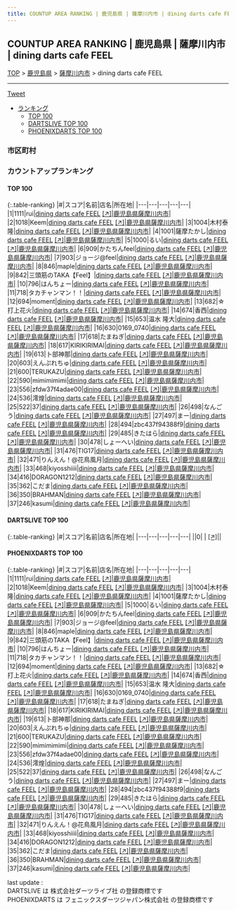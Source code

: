 ```yaml
---
title: COUNTUP AREA RANKING | 鹿児島県 | 薩摩川内市 | dining darts cafe FEEL
---
```

## COUNTUP AREA RANKING | 鹿児島県 | 薩摩川内市 | dining darts cafe FEEL

[TOP](/darts/rank/) > [鹿児島県](/darts/rank/鹿児島県/) > [薩摩川内市](/darts/rank/鹿児島県/薩摩川内市/) > dining darts cafe FEEL

___

<a href="https://twitter.com/share?ref_src=twsrc%5Etfw" data-text="COUNTUP AREA RANKING | 鹿児島県薩摩川内市dining darts cafe FEEL" class="twitter-share-button" data-hashtags="DARTSLIVE,PHOENIXDARTS,darts,ダーツ" data-show-count="false">Tweet</a>

* [ランキング](#カウントアップランキング)
    * [TOP 100](#top-100)
    * [DARTSLIVE TOP 100](#dartslive-top-100)
    * [PHOENIXDARTS TOP 100](#phoenixdarts-top-100)

### 市区町村

<ul>

</ul>

### カウントアップランキング

#### TOP 100



{:.table-ranking}
|#|スコア|名前|店名|所在地|
|---|---|---|---|---|
|1|1111|<span class="rank-name-pd">rui</span>|<a href="/darts/rank/shops/67913.html">dining darts cafe FEEL</a> <a href="https://vs.phoenixdarts.com/jp/shop/shopDetailInfo/s_67913?s_seq=67913">[↗]</a>|<a href="/darts/rank/鹿児島県/薩摩川内市">鹿児島県薩摩川内市</a>|
|2|1018|<span class="rank-name-pd">Keem</span>|<a href="/darts/rank/shops/67913.html">dining darts cafe FEEL</a> <a href="https://vs.phoenixdarts.com/jp/shop/shopDetailInfo/s_67913?s_seq=67913">[↗]</a>|<a href="/darts/rank/鹿児島県/薩摩川内市">鹿児島県薩摩川内市</a>|
|3|1004|<span class="rank-name-pd">木村泰隆</span>|<a href="/darts/rank/shops/67913.html">dining darts cafe FEEL</a> <a href="https://vs.phoenixdarts.com/jp/shop/shopDetailInfo/s_67913?s_seq=67913">[↗]</a>|<a href="/darts/rank/鹿児島県/薩摩川内市">鹿児島県薩摩川内市</a>|
|4|1001|<span class="rank-name-pd">薩摩たかし</span>|<a href="/darts/rank/shops/67913.html">dining darts cafe FEEL</a> <a href="https://vs.phoenixdarts.com/jp/shop/shopDetailInfo/s_67913?s_seq=67913">[↗]</a>|<a href="/darts/rank/鹿児島県/薩摩川内市">鹿児島県薩摩川内市</a>|
|5|1000|<span class="rank-name-pd">るい</span>|<a href="/darts/rank/shops/67913.html">dining darts cafe FEEL</a> <a href="https://vs.phoenixdarts.com/jp/shop/shopDetailInfo/s_67913?s_seq=67913">[↗]</a>|<a href="/darts/rank/鹿児島県/薩摩川内市">鹿児島県薩摩川内市</a>|
|6|909|<span class="rank-name-pd">かたちんfeel</span>|<a href="/darts/rank/shops/67913.html">dining darts cafe FEEL</a> <a href="https://vs.phoenixdarts.com/jp/shop/shopDetailInfo/s_67913?s_seq=67913">[↗]</a>|<a href="/darts/rank/鹿児島県/薩摩川内市">鹿児島県薩摩川内市</a>|
|7|903|<span class="rank-name-pd">ジョージ@feel</span>|<a href="/darts/rank/shops/67913.html">dining darts cafe FEEL</a> <a href="https://vs.phoenixdarts.com/jp/shop/shopDetailInfo/s_67913?s_seq=67913">[↗]</a>|<a href="/darts/rank/鹿児島県/薩摩川内市">鹿児島県薩摩川内市</a>|
|8|846|<span class="rank-name-pd">maple</span>|<a href="/darts/rank/shops/67913.html">dining darts cafe FEEL</a> <a href="https://vs.phoenixdarts.com/jp/shop/shopDetailInfo/s_67913?s_seq=67913">[↗]</a>|<a href="/darts/rank/鹿児島県/薩摩川内市">鹿児島県薩摩川内市</a>|
|9|842|<span class="rank-name-pd">三頭筋のTAKA【Feel】</span>|<a href="/darts/rank/shops/67913.html">dining darts cafe FEEL</a> <a href="https://vs.phoenixdarts.com/jp/shop/shopDetailInfo/s_67913?s_seq=67913">[↗]</a>|<a href="/darts/rank/鹿児島県/薩摩川内市">鹿児島県薩摩川内市</a>|
|10|796|<span class="rank-name-pd">はんちょー</span>|<a href="/darts/rank/shops/67913.html">dining darts cafe FEEL</a> <a href="https://vs.phoenixdarts.com/jp/shop/shopDetailInfo/s_67913?s_seq=67913">[↗]</a>|<a href="/darts/rank/鹿児島県/薩摩川内市">鹿児島県薩摩川内市</a>|
|11|718|<span class="rank-name-pd">タカチャンマン！！</span>|<a href="/darts/rank/shops/67913.html">dining darts cafe FEEL</a> <a href="https://vs.phoenixdarts.com/jp/shop/shopDetailInfo/s_67913?s_seq=67913">[↗]</a>|<a href="/darts/rank/鹿児島県/薩摩川内市">鹿児島県薩摩川内市</a>|
|12|694|<span class="rank-name-pd">moment</span>|<a href="/darts/rank/shops/67913.html">dining darts cafe FEEL</a> <a href="https://vs.phoenixdarts.com/jp/shop/shopDetailInfo/s_67913?s_seq=67913">[↗]</a>|<a href="/darts/rank/鹿児島県/薩摩川内市">鹿児島県薩摩川内市</a>|
|13|682|<span class="rank-name-pd">☆打上花火</span>|<a href="/darts/rank/shops/67913.html">dining darts cafe FEEL</a> <a href="https://vs.phoenixdarts.com/jp/shop/shopDetailInfo/s_67913?s_seq=67913">[↗]</a>|<a href="/darts/rank/鹿児島県/薩摩川内市">鹿児島県薩摩川内市</a>|
|14|674|<span class="rank-name-pd">香西</span>|<a href="/darts/rank/shops/67913.html">dining darts cafe FEEL</a> <a href="https://vs.phoenixdarts.com/jp/shop/shopDetailInfo/s_67913?s_seq=67913">[↗]</a>|<a href="/darts/rank/鹿児島県/薩摩川内市">鹿児島県薩摩川内市</a>|
|15|653|<span class="rank-name-pd"><span class="pro-icon-pd"></span>温水 隆大</span>|<a href="/darts/rank/shops/67913.html">dining darts cafe FEEL</a> <a href="https://vs.phoenixdarts.com/jp/shop/shopDetailInfo/s_67913?s_seq=67913">[↗]</a>|<a href="/darts/rank/鹿児島県/薩摩川内市">鹿児島県薩摩川内市</a>|
|16|630|<span class="rank-name-pd">0169_0740</span>|<a href="/darts/rank/shops/67913.html">dining darts cafe FEEL</a> <a href="https://vs.phoenixdarts.com/jp/shop/shopDetailInfo/s_67913?s_seq=67913">[↗]</a>|<a href="/darts/rank/鹿児島県/薩摩川内市">鹿児島県薩摩川内市</a>|
|17|618|<span class="rank-name-pd">たまねぎ</span>|<a href="/darts/rank/shops/67913.html">dining darts cafe FEEL</a> <a href="https://vs.phoenixdarts.com/jp/shop/shopDetailInfo/s_67913?s_seq=67913">[↗]</a>|<a href="/darts/rank/鹿児島県/薩摩川内市">鹿児島県薩摩川内市</a>|
|18|617|<span class="rank-name-pd">KIRIKIRIMAI</span>|<a href="/darts/rank/shops/67913.html">dining darts cafe FEEL</a> <a href="https://vs.phoenixdarts.com/jp/shop/shopDetailInfo/s_67913?s_seq=67913">[↗]</a>|<a href="/darts/rank/鹿児島県/薩摩川内市">鹿児島県薩摩川内市</a>|
|19|613|<span class="rank-name-pd">卜部神那</span>|<a href="/darts/rank/shops/67913.html">dining darts cafe FEEL</a> <a href="https://vs.phoenixdarts.com/jp/shop/shopDetailInfo/s_67913?s_seq=67913">[↗]</a>|<a href="/darts/rank/鹿児島県/薩摩川内市">鹿児島県薩摩川内市</a>|
|20|603|<span class="rank-name-pd">えんぷれちゅ</span>|<a href="/darts/rank/shops/67913.html">dining darts cafe FEEL</a> <a href="https://vs.phoenixdarts.com/jp/shop/shopDetailInfo/s_67913?s_seq=67913">[↗]</a>|<a href="/darts/rank/鹿児島県/薩摩川内市">鹿児島県薩摩川内市</a>|
|21|600|<span class="rank-name-pd">TERUKAZU</span>|<a href="/darts/rank/shops/67913.html">dining darts cafe FEEL</a> <a href="https://vs.phoenixdarts.com/jp/shop/shopDetailInfo/s_67913?s_seq=67913">[↗]</a>|<a href="/darts/rank/鹿児島県/薩摩川内市">鹿児島県薩摩川内市</a>|
|22|590|<span class="rank-name-pd">mimimimimi</span>|<a href="/darts/rank/shops/67913.html">dining darts cafe FEEL</a> <a href="https://vs.phoenixdarts.com/jp/shop/shopDetailInfo/s_67913?s_seq=67913">[↗]</a>|<a href="/darts/rank/鹿児島県/薩摩川内市">鹿児島県薩摩川内市</a>|
|23|556|<span class="rank-name-pd">zfdw37f4adae00</span>|<a href="/darts/rank/shops/67913.html">dining darts cafe FEEL</a> <a href="https://vs.phoenixdarts.com/jp/shop/shopDetailInfo/s_67913?s_seq=67913">[↗]</a>|<a href="/darts/rank/鹿児島県/薩摩川内市">鹿児島県薩摩川内市</a>|
|24|536|<span class="rank-name-pd">澪煌</span>|<a href="/darts/rank/shops/67913.html">dining darts cafe FEEL</a> <a href="https://vs.phoenixdarts.com/jp/shop/shopDetailInfo/s_67913?s_seq=67913">[↗]</a>|<a href="/darts/rank/鹿児島県/薩摩川内市">鹿児島県薩摩川内市</a>|
|25|522|<span class="rank-name-pd">37</span>|<a href="/darts/rank/shops/67913.html">dining darts cafe FEEL</a> <a href="https://vs.phoenixdarts.com/jp/shop/shopDetailInfo/s_67913?s_seq=67913">[↗]</a>|<a href="/darts/rank/鹿児島県/薩摩川内市">鹿児島県薩摩川内市</a>|
|26|498|<span class="rank-name-pd">なんごう</span>|<a href="/darts/rank/shops/67913.html">dining darts cafe FEEL</a> <a href="https://vs.phoenixdarts.com/jp/shop/shopDetailInfo/s_67913?s_seq=67913">[↗]</a>|<a href="/darts/rank/鹿児島県/薩摩川内市">鹿児島県薩摩川内市</a>|
|27|497|<span class="rank-name-pd">まー</span>|<a href="/darts/rank/shops/67913.html">dining darts cafe FEEL</a> <a href="https://vs.phoenixdarts.com/jp/shop/shopDetailInfo/s_67913?s_seq=67913">[↗]</a>|<a href="/darts/rank/鹿児島県/薩摩川内市">鹿児島県薩摩川内市</a>|
|28|494|<span class="rank-name-pd">zbc437f94388f9</span>|<a href="/darts/rank/shops/67913.html">dining darts cafe FEEL</a> <a href="https://vs.phoenixdarts.com/jp/shop/shopDetailInfo/s_67913?s_seq=67913">[↗]</a>|<a href="/darts/rank/鹿児島県/薩摩川内市">鹿児島県薩摩川内市</a>|
|29|485|<span class="rank-name-pd">きたはら</span>|<a href="/darts/rank/shops/67913.html">dining darts cafe FEEL</a> <a href="https://vs.phoenixdarts.com/jp/shop/shopDetailInfo/s_67913?s_seq=67913">[↗]</a>|<a href="/darts/rank/鹿児島県/薩摩川内市">鹿児島県薩摩川内市</a>|
|30|478|<span class="rank-name-pd">しょーへい</span>|<a href="/darts/rank/shops/67913.html">dining darts cafe FEEL</a> <a href="https://vs.phoenixdarts.com/jp/shop/shopDetailInfo/s_67913?s_seq=67913">[↗]</a>|<a href="/darts/rank/鹿児島県/薩摩川内市">鹿児島県薩摩川内市</a>|
|31|476|<span class="rank-name-pd">TIG17</span>|<a href="/darts/rank/shops/67913.html">dining darts cafe FEEL</a> <a href="https://vs.phoenixdarts.com/jp/shop/shopDetailInfo/s_67913?s_seq=67913">[↗]</a>|<a href="/darts/rank/鹿児島県/薩摩川内市">鹿児島県薩摩川内市</a>|
|32|471|<span class="rank-name-pd">りんえん！@花鳥風月</span>|<a href="/darts/rank/shops/67913.html">dining darts cafe FEEL</a> <a href="https://vs.phoenixdarts.com/jp/shop/shopDetailInfo/s_67913?s_seq=67913">[↗]</a>|<a href="/darts/rank/鹿児島県/薩摩川内市">鹿児島県薩摩川内市</a>|
|33|468|<span class="rank-name-pd">kiyosshiiii</span>|<a href="/darts/rank/shops/67913.html">dining darts cafe FEEL</a> <a href="https://vs.phoenixdarts.com/jp/shop/shopDetailInfo/s_67913?s_seq=67913">[↗]</a>|<a href="/darts/rank/鹿児島県/薩摩川内市">鹿児島県薩摩川内市</a>|
|34|416|<span class="rank-name-pd">DORAGON1212</span>|<a href="/darts/rank/shops/67913.html">dining darts cafe FEEL</a> <a href="https://vs.phoenixdarts.com/jp/shop/shopDetailInfo/s_67913?s_seq=67913">[↗]</a>|<a href="/darts/rank/鹿児島県/薩摩川内市">鹿児島県薩摩川内市</a>|
|35|362|<span class="rank-name-pd">こだま</span>|<a href="/darts/rank/shops/67913.html">dining darts cafe FEEL</a> <a href="https://vs.phoenixdarts.com/jp/shop/shopDetailInfo/s_67913?s_seq=67913">[↗]</a>|<a href="/darts/rank/鹿児島県/薩摩川内市">鹿児島県薩摩川内市</a>|
|36|350|<span class="rank-name-pd">BRAHMAN</span>|<a href="/darts/rank/shops/67913.html">dining darts cafe FEEL</a> <a href="https://vs.phoenixdarts.com/jp/shop/shopDetailInfo/s_67913?s_seq=67913">[↗]</a>|<a href="/darts/rank/鹿児島県/薩摩川内市">鹿児島県薩摩川内市</a>|
|37|246|<span class="rank-name-pd">kasumi</span>|<a href="/darts/rank/shops/67913.html">dining darts cafe FEEL</a> <a href="https://vs.phoenixdarts.com/jp/shop/shopDetailInfo/s_67913?s_seq=67913">[↗]</a>|<a href="/darts/rank/鹿児島県/薩摩川内市">鹿児島県薩摩川内市</a>|


#### DARTSLIVE TOP 100



{:.table-ranking}
|#|スコア|名前|店名|所在地|
|---|---|---|---|---|
||0|<span class="rank-name-dl"> </span>|<a href="/darts/rank/shops/.html"></a> <a href="">[↗]</a>|<a href="/darts/rank//"></a>|


#### PHOENIXDARTS TOP 100



{:.table-ranking}
|#|スコア|名前|店名|所在地|
|---|---|---|---|---|
|1|1111|<span class="rank-name-pd">rui</span>|<a href="/darts/rank/shops/67913.html">dining darts cafe FEEL</a> <a href="https://vs.phoenixdarts.com/jp/shop/shopDetailInfo/s_67913?s_seq=67913">[↗]</a>|<a href="/darts/rank/鹿児島県/薩摩川内市">鹿児島県薩摩川内市</a>|
|2|1018|<span class="rank-name-pd">Keem</span>|<a href="/darts/rank/shops/67913.html">dining darts cafe FEEL</a> <a href="https://vs.phoenixdarts.com/jp/shop/shopDetailInfo/s_67913?s_seq=67913">[↗]</a>|<a href="/darts/rank/鹿児島県/薩摩川内市">鹿児島県薩摩川内市</a>|
|3|1004|<span class="rank-name-pd">木村泰隆</span>|<a href="/darts/rank/shops/67913.html">dining darts cafe FEEL</a> <a href="https://vs.phoenixdarts.com/jp/shop/shopDetailInfo/s_67913?s_seq=67913">[↗]</a>|<a href="/darts/rank/鹿児島県/薩摩川内市">鹿児島県薩摩川内市</a>|
|4|1001|<span class="rank-name-pd">薩摩たかし</span>|<a href="/darts/rank/shops/67913.html">dining darts cafe FEEL</a> <a href="https://vs.phoenixdarts.com/jp/shop/shopDetailInfo/s_67913?s_seq=67913">[↗]</a>|<a href="/darts/rank/鹿児島県/薩摩川内市">鹿児島県薩摩川内市</a>|
|5|1000|<span class="rank-name-pd">るい</span>|<a href="/darts/rank/shops/67913.html">dining darts cafe FEEL</a> <a href="https://vs.phoenixdarts.com/jp/shop/shopDetailInfo/s_67913?s_seq=67913">[↗]</a>|<a href="/darts/rank/鹿児島県/薩摩川内市">鹿児島県薩摩川内市</a>|
|6|909|<span class="rank-name-pd">かたちんfeel</span>|<a href="/darts/rank/shops/67913.html">dining darts cafe FEEL</a> <a href="https://vs.phoenixdarts.com/jp/shop/shopDetailInfo/s_67913?s_seq=67913">[↗]</a>|<a href="/darts/rank/鹿児島県/薩摩川内市">鹿児島県薩摩川内市</a>|
|7|903|<span class="rank-name-pd">ジョージ@feel</span>|<a href="/darts/rank/shops/67913.html">dining darts cafe FEEL</a> <a href="https://vs.phoenixdarts.com/jp/shop/shopDetailInfo/s_67913?s_seq=67913">[↗]</a>|<a href="/darts/rank/鹿児島県/薩摩川内市">鹿児島県薩摩川内市</a>|
|8|846|<span class="rank-name-pd">maple</span>|<a href="/darts/rank/shops/67913.html">dining darts cafe FEEL</a> <a href="https://vs.phoenixdarts.com/jp/shop/shopDetailInfo/s_67913?s_seq=67913">[↗]</a>|<a href="/darts/rank/鹿児島県/薩摩川内市">鹿児島県薩摩川内市</a>|
|9|842|<span class="rank-name-pd">三頭筋のTAKA【Feel】</span>|<a href="/darts/rank/shops/67913.html">dining darts cafe FEEL</a> <a href="https://vs.phoenixdarts.com/jp/shop/shopDetailInfo/s_67913?s_seq=67913">[↗]</a>|<a href="/darts/rank/鹿児島県/薩摩川内市">鹿児島県薩摩川内市</a>|
|10|796|<span class="rank-name-pd">はんちょー</span>|<a href="/darts/rank/shops/67913.html">dining darts cafe FEEL</a> <a href="https://vs.phoenixdarts.com/jp/shop/shopDetailInfo/s_67913?s_seq=67913">[↗]</a>|<a href="/darts/rank/鹿児島県/薩摩川内市">鹿児島県薩摩川内市</a>|
|11|718|<span class="rank-name-pd">タカチャンマン！！</span>|<a href="/darts/rank/shops/67913.html">dining darts cafe FEEL</a> <a href="https://vs.phoenixdarts.com/jp/shop/shopDetailInfo/s_67913?s_seq=67913">[↗]</a>|<a href="/darts/rank/鹿児島県/薩摩川内市">鹿児島県薩摩川内市</a>|
|12|694|<span class="rank-name-pd">moment</span>|<a href="/darts/rank/shops/67913.html">dining darts cafe FEEL</a> <a href="https://vs.phoenixdarts.com/jp/shop/shopDetailInfo/s_67913?s_seq=67913">[↗]</a>|<a href="/darts/rank/鹿児島県/薩摩川内市">鹿児島県薩摩川内市</a>|
|13|682|<span class="rank-name-pd">☆打上花火</span>|<a href="/darts/rank/shops/67913.html">dining darts cafe FEEL</a> <a href="https://vs.phoenixdarts.com/jp/shop/shopDetailInfo/s_67913?s_seq=67913">[↗]</a>|<a href="/darts/rank/鹿児島県/薩摩川内市">鹿児島県薩摩川内市</a>|
|14|674|<span class="rank-name-pd">香西</span>|<a href="/darts/rank/shops/67913.html">dining darts cafe FEEL</a> <a href="https://vs.phoenixdarts.com/jp/shop/shopDetailInfo/s_67913?s_seq=67913">[↗]</a>|<a href="/darts/rank/鹿児島県/薩摩川内市">鹿児島県薩摩川内市</a>|
|15|653|<span class="rank-name-pd"><span class="pro-icon-pd"></span>温水 隆大</span>|<a href="/darts/rank/shops/67913.html">dining darts cafe FEEL</a> <a href="https://vs.phoenixdarts.com/jp/shop/shopDetailInfo/s_67913?s_seq=67913">[↗]</a>|<a href="/darts/rank/鹿児島県/薩摩川内市">鹿児島県薩摩川内市</a>|
|16|630|<span class="rank-name-pd">0169_0740</span>|<a href="/darts/rank/shops/67913.html">dining darts cafe FEEL</a> <a href="https://vs.phoenixdarts.com/jp/shop/shopDetailInfo/s_67913?s_seq=67913">[↗]</a>|<a href="/darts/rank/鹿児島県/薩摩川内市">鹿児島県薩摩川内市</a>|
|17|618|<span class="rank-name-pd">たまねぎ</span>|<a href="/darts/rank/shops/67913.html">dining darts cafe FEEL</a> <a href="https://vs.phoenixdarts.com/jp/shop/shopDetailInfo/s_67913?s_seq=67913">[↗]</a>|<a href="/darts/rank/鹿児島県/薩摩川内市">鹿児島県薩摩川内市</a>|
|18|617|<span class="rank-name-pd">KIRIKIRIMAI</span>|<a href="/darts/rank/shops/67913.html">dining darts cafe FEEL</a> <a href="https://vs.phoenixdarts.com/jp/shop/shopDetailInfo/s_67913?s_seq=67913">[↗]</a>|<a href="/darts/rank/鹿児島県/薩摩川内市">鹿児島県薩摩川内市</a>|
|19|613|<span class="rank-name-pd">卜部神那</span>|<a href="/darts/rank/shops/67913.html">dining darts cafe FEEL</a> <a href="https://vs.phoenixdarts.com/jp/shop/shopDetailInfo/s_67913?s_seq=67913">[↗]</a>|<a href="/darts/rank/鹿児島県/薩摩川内市">鹿児島県薩摩川内市</a>|
|20|603|<span class="rank-name-pd">えんぷれちゅ</span>|<a href="/darts/rank/shops/67913.html">dining darts cafe FEEL</a> <a href="https://vs.phoenixdarts.com/jp/shop/shopDetailInfo/s_67913?s_seq=67913">[↗]</a>|<a href="/darts/rank/鹿児島県/薩摩川内市">鹿児島県薩摩川内市</a>|
|21|600|<span class="rank-name-pd">TERUKAZU</span>|<a href="/darts/rank/shops/67913.html">dining darts cafe FEEL</a> <a href="https://vs.phoenixdarts.com/jp/shop/shopDetailInfo/s_67913?s_seq=67913">[↗]</a>|<a href="/darts/rank/鹿児島県/薩摩川内市">鹿児島県薩摩川内市</a>|
|22|590|<span class="rank-name-pd">mimimimimi</span>|<a href="/darts/rank/shops/67913.html">dining darts cafe FEEL</a> <a href="https://vs.phoenixdarts.com/jp/shop/shopDetailInfo/s_67913?s_seq=67913">[↗]</a>|<a href="/darts/rank/鹿児島県/薩摩川内市">鹿児島県薩摩川内市</a>|
|23|556|<span class="rank-name-pd">zfdw37f4adae00</span>|<a href="/darts/rank/shops/67913.html">dining darts cafe FEEL</a> <a href="https://vs.phoenixdarts.com/jp/shop/shopDetailInfo/s_67913?s_seq=67913">[↗]</a>|<a href="/darts/rank/鹿児島県/薩摩川内市">鹿児島県薩摩川内市</a>|
|24|536|<span class="rank-name-pd">澪煌</span>|<a href="/darts/rank/shops/67913.html">dining darts cafe FEEL</a> <a href="https://vs.phoenixdarts.com/jp/shop/shopDetailInfo/s_67913?s_seq=67913">[↗]</a>|<a href="/darts/rank/鹿児島県/薩摩川内市">鹿児島県薩摩川内市</a>|
|25|522|<span class="rank-name-pd">37</span>|<a href="/darts/rank/shops/67913.html">dining darts cafe FEEL</a> <a href="https://vs.phoenixdarts.com/jp/shop/shopDetailInfo/s_67913?s_seq=67913">[↗]</a>|<a href="/darts/rank/鹿児島県/薩摩川内市">鹿児島県薩摩川内市</a>|
|26|498|<span class="rank-name-pd">なんごう</span>|<a href="/darts/rank/shops/67913.html">dining darts cafe FEEL</a> <a href="https://vs.phoenixdarts.com/jp/shop/shopDetailInfo/s_67913?s_seq=67913">[↗]</a>|<a href="/darts/rank/鹿児島県/薩摩川内市">鹿児島県薩摩川内市</a>|
|27|497|<span class="rank-name-pd">まー</span>|<a href="/darts/rank/shops/67913.html">dining darts cafe FEEL</a> <a href="https://vs.phoenixdarts.com/jp/shop/shopDetailInfo/s_67913?s_seq=67913">[↗]</a>|<a href="/darts/rank/鹿児島県/薩摩川内市">鹿児島県薩摩川内市</a>|
|28|494|<span class="rank-name-pd">zbc437f94388f9</span>|<a href="/darts/rank/shops/67913.html">dining darts cafe FEEL</a> <a href="https://vs.phoenixdarts.com/jp/shop/shopDetailInfo/s_67913?s_seq=67913">[↗]</a>|<a href="/darts/rank/鹿児島県/薩摩川内市">鹿児島県薩摩川内市</a>|
|29|485|<span class="rank-name-pd">きたはら</span>|<a href="/darts/rank/shops/67913.html">dining darts cafe FEEL</a> <a href="https://vs.phoenixdarts.com/jp/shop/shopDetailInfo/s_67913?s_seq=67913">[↗]</a>|<a href="/darts/rank/鹿児島県/薩摩川内市">鹿児島県薩摩川内市</a>|
|30|478|<span class="rank-name-pd">しょーへい</span>|<a href="/darts/rank/shops/67913.html">dining darts cafe FEEL</a> <a href="https://vs.phoenixdarts.com/jp/shop/shopDetailInfo/s_67913?s_seq=67913">[↗]</a>|<a href="/darts/rank/鹿児島県/薩摩川内市">鹿児島県薩摩川内市</a>|
|31|476|<span class="rank-name-pd">TIG17</span>|<a href="/darts/rank/shops/67913.html">dining darts cafe FEEL</a> <a href="https://vs.phoenixdarts.com/jp/shop/shopDetailInfo/s_67913?s_seq=67913">[↗]</a>|<a href="/darts/rank/鹿児島県/薩摩川内市">鹿児島県薩摩川内市</a>|
|32|471|<span class="rank-name-pd">りんえん！@花鳥風月</span>|<a href="/darts/rank/shops/67913.html">dining darts cafe FEEL</a> <a href="https://vs.phoenixdarts.com/jp/shop/shopDetailInfo/s_67913?s_seq=67913">[↗]</a>|<a href="/darts/rank/鹿児島県/薩摩川内市">鹿児島県薩摩川内市</a>|
|33|468|<span class="rank-name-pd">kiyosshiiii</span>|<a href="/darts/rank/shops/67913.html">dining darts cafe FEEL</a> <a href="https://vs.phoenixdarts.com/jp/shop/shopDetailInfo/s_67913?s_seq=67913">[↗]</a>|<a href="/darts/rank/鹿児島県/薩摩川内市">鹿児島県薩摩川内市</a>|
|34|416|<span class="rank-name-pd">DORAGON1212</span>|<a href="/darts/rank/shops/67913.html">dining darts cafe FEEL</a> <a href="https://vs.phoenixdarts.com/jp/shop/shopDetailInfo/s_67913?s_seq=67913">[↗]</a>|<a href="/darts/rank/鹿児島県/薩摩川内市">鹿児島県薩摩川内市</a>|
|35|362|<span class="rank-name-pd">こだま</span>|<a href="/darts/rank/shops/67913.html">dining darts cafe FEEL</a> <a href="https://vs.phoenixdarts.com/jp/shop/shopDetailInfo/s_67913?s_seq=67913">[↗]</a>|<a href="/darts/rank/鹿児島県/薩摩川内市">鹿児島県薩摩川内市</a>|
|36|350|<span class="rank-name-pd">BRAHMAN</span>|<a href="/darts/rank/shops/67913.html">dining darts cafe FEEL</a> <a href="https://vs.phoenixdarts.com/jp/shop/shopDetailInfo/s_67913?s_seq=67913">[↗]</a>|<a href="/darts/rank/鹿児島県/薩摩川内市">鹿児島県薩摩川内市</a>|
|37|246|<span class="rank-name-pd">kasumi</span>|<a href="/darts/rank/shops/67913.html">dining darts cafe FEEL</a> <a href="https://vs.phoenixdarts.com/jp/shop/shopDetailInfo/s_67913?s_seq=67913">[↗]</a>|<a href="/darts/rank/鹿児島県/薩摩川内市">鹿児島県薩摩川内市</a>|


<div class="footer border-top border-gray-light mt-5 pt-3 text-right text-gray">
    last update : <span style="font-weight: italic" id="foot_last_modified"></span><br />
    DARTSLIVE は 株式会社ダーツライブ社 の登録商標です<br />
    PHOENIXDARTS は フェニックスダーツジャパン株式会社 の登録商標です<br />
</div>

<script src="https://cdnjs.cloudflare.com/ajax/libs/jquery.tablesorter/2.31.3/js/jquery.tablesorter.min.js" integrity="sha512-qzgd5cYSZcosqpzpn7zF2ZId8f/8CHmFKZ8j7mU4OUXTNRd5g+ZHBPsgKEwoqxCtdQvExE5LprwwPAgoicguNg==" crossorigin="anonymous" referrerpolicy="no-referrer"></script>
<link rel="stylesheet" href="https://cdnjs.cloudflare.com/ajax/libs/jquery.tablesorter/2.31.3/css/theme.default.min.css" integrity="sha512-wghhOJkjQX0Lh3NSWvNKeZ0ZpNn+SPVXX1Qyc9OCaogADktxrBiBdKGDoqVUOyhStvMBmJQ8ZdMHiR3wuEq8+w==" crossorigin="anonymous" referrerpolicy="no-referrer" />
<script>
$(function() {
    $(".table-ranking").tablesorter({sortList:[[0, 0]]});
    $("#foot_last_modified").text(formatDate(new Date(document.lastModified), 'yyyy-MM-dd HH:mm:ss'));
});
</script>

<script async src="https://platform.twitter.com/widgets.js" charset="utf-8"></script>